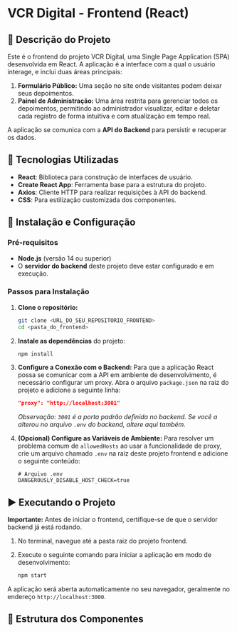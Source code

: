 # VCR Digital - Frontend (React)

## 📝 Descrição do Projeto

Este é o frontend do projeto VCR Digital, uma Single Page Application (SPA) desenvolvida em React. A aplicação é a interface com a qual o usuário interage, e inclui duas áreas principais:

1.  **Formulário Público:** Uma seção no site onde visitantes podem deixar seus depoimentos.
2.  **Painel de Administração:** Uma área restrita para gerenciar todos os depoimentos, permitindo ao administrador visualizar, editar e deletar cada registro de forma intuitiva e com atualização em tempo real.

A aplicação se comunica com a **API do Backend** para persistir e recuperar os dados.

## 🚀 Tecnologias Utilizadas

-   **React**: Biblioteca para construção de interfaces de usuário.
-   **Create React App**: Ferramenta base para a estrutura do projeto.
-   **Axios**: Cliente HTTP para realizar requisições à API do backend.
-   **CSS**: Para estilização customizada dos componentes.

## 🔧 Instalação e Configuração

### Pré-requisitos

-   **Node.js** (versão 14 ou superior)
-   O **servidor do backend** deste projeto deve estar configurado e em execução.

### Passos para Instalação

1.  **Clone o repositório:**
    ```bash
    git clone <URL_DO_SEU_REPOSITORIO_FRONTEND>
    cd <pasta_do_frontend>
    ```

2.  **Instale as dependências** do projeto:
    ```bash
    npm install
    ```

3.  **Configure a Conexão com o Backend:**
    Para que a aplicação React possa se comunicar com a API em ambiente de desenvolvimento, é necessário configurar um proxy. Abra o arquivo `package.json` na raiz do projeto e adicione a seguinte linha:

    ```json
    "proxy": "http://localhost:3001"
    ```

    *Observação: `3001` é a porta padrão definida no backend. Se você a alterou no arquivo `.env` do backend, altere aqui também.*

4.  **(Opcional) Configure as Variáveis de Ambiente:**
    Para resolver um problema comum de `allowedHosts` ao usar a funcionalidade de proxy, crie um arquivo chamado `.env` na raiz deste projeto frontend e adicione o seguinte conteúdo:
    
    ```dotenv
    # Arquivo .env
    DANGEROUSLY_DISABLE_HOST_CHECK=true
    ```

## ▶️ Executando o Projeto

**Importante:** Antes de iniciar o frontend, certifique-se de que o servidor backend já está rodando.

1.  No terminal, navegue até a pasta raiz do projeto frontend.
2.  Execute o seguinte comando para iniciar a aplicação em modo de desenvolvimento:

    ```bash
    npm start
    ```

A aplicação será aberta automaticamente no seu navegador, geralmente no endereço `http://localhost:3000`.

## 📂 Estrutura dos Componentes
